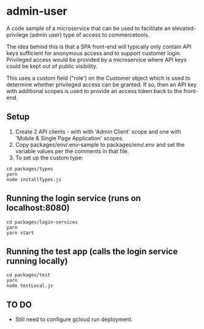 # admin-user

A code sample of a microservice that can be used to facilitate an elevated-privilege (admin user) type of access to commercetools.

The idea behind this is that a SPA front-end will typically only contain API keys sufficient for anonymous access and to support customer login.   Privileged access would be provided by a microservice where API keys could be kept out of public visibility.

This uses a custom field ("role') on the Customer object which is used to determine whether privileged access can be granted.  If so, then an API key with additional scopes is used to provide an access token back to the front-end.

## Setup

1. Create 2 API clients - with with 'Admin Client' scope and one with 'Mobile & Single Page Application' scopes.
1. Copy packages/env/.env-sample to packages/env/.env and set the variable values per the comments in that file.
1. To set up the custom type:
```
cd packages/types
yarn
node installTypes.js
```

## Running the login service (runs on localhost:8080)

```
cd packages/login-services
yarn
yarn start
```

## Running the test app (calls the login service running locally)
```
cd packages/test
yarn
node testLocal.js
```

## TO DO

- Still need to configure gcloud run deployment.


